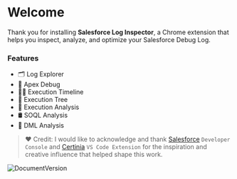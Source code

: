 # Welcome

Thank you for installing **Salesforce Log Inspector**, a Chrome extension that helps you inspect, analyze, and optimize your Salesforce Debug Log.

### Features

- 🗂️ Log Explorer
- 🐞 Apex Debug
- 🏳️‍🌈 Execution Timeline
- 🔗 Execution Tree  
- 🔎 Execution Analysis  
- 🛢️ SOQL Analysis
- 🧮 DML Analysis

> ❤️ Credit: I would like to acknowledge and thank [Salesforce](https://help.salesforce.com/s/articleView?id=platform.code_dev_console_view_system_log.htm&type=5) `Developer Console` and [Certinia](https://marketplace.visualstudio.com/items?itemName=financialforce.lana) `VS Code Extension` for the inspiration and creative influence that helped shape this work.


![DocumentVersion](https://img.shields.io/badge/1.0.3-blue?style=social&label=Document%20Version
)



